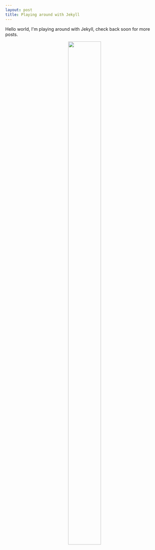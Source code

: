 ```yaml
---
layout: post
title: Playing around with Jekyll
---
```


Hello world, I'm playing around with Jekyll, check back soon for more posts.

<div style="text-align:center; width:50%; margin:0 auto;">
<img src="https://avatars2.githubusercontent.com/u/410243" style="width:64%; margin:0 auto; max-width:230px; height:auto;">
</div>
